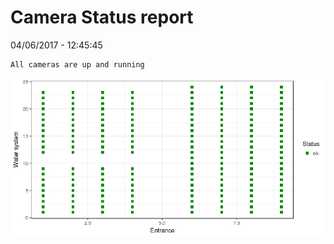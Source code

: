 Camera Status report
================
04/06/2017 - 12:45:45

    All cameras are up and running

![](camreport_files/figure-markdown_github/unnamed-chunk-2-1.png)
